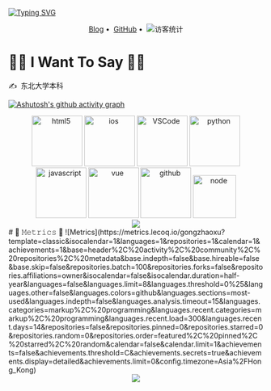 <!-- 动态打字效果 -->

<a href="https://git.io/typing-svg"><img src="https://readme-typing-svg.demolab.com?font=Merriweather&size=40&pause=1000&color=2958F7&center=true&vCenter=true&width=600&height=60&lines=Welcome+To+My+GitHub" alt="Typing SVG" /></a>

<!-- 个人资料徽标 -->

<div align="center">
  <p align="center">
    <a href="https://gongzhaoxu.github.io/">Blog</a>&nbsp;•&nbsp;
    <a href="https://github.com/gongzhaoxu">GitHub</a>&nbsp;•&nbsp;
    <!-- 访客数统计徽标 -->
    <img src="https://visitor-badge.glitch.me/badge?page_id=gongzhaoxu.visitor" alt="访客统计" />
  </p>
</div>

#  👨‍💻 I Want To Say 🙋‍♂️

<p>✍️&nbsp;&nbsp;东北大学本科</p>

[![Ashutosh's github activity graph](https://activity-graph.herokuapp.com/graph?username=gongzhaoxu)](https://github.com/gongzhaoxu/github-readme-activity-graph)

<div align="center">
  <img alt-"html5" src="https://media.giphy.com/media/XAxylRMCdpbEWUAvr8/giphy.gif" width="100" title="html5">
  <img alt="ios" src="https://media.giphy.com/media/JQpOCgnGfb7FCvEVrd/giphy.gif" width="100" title="ios">
  <img alt="VSCode" src="https://i.giphy.com/media/IdyAQJVN2kVPNUrojM/200.webp" width="100" title="vscode">
  <img alt="python" src="https://i.giphy.com/media/LMt9638dO8dftAjtco/200.webp" width="100" title="python">
  <img alt="javascript" src="https://media3.giphy.com/media/ln7z2eWriiQAllfVcn/200w.webp" width="100" title="javascript">
  <img alt="vue" src="https://media.giphy.com/media/VgGthkhUvGgOit7Y9i/giphy.gif" width="100" title="vue">
  <img alt="github" src="https://i.giphy.com/media/KzJkzjggfGN5Py6nkT/200.webp" width="100" title="github">
  <img alt="node" src="https://media.giphy.com/media/kdFc8fubgS31b8DsVu/giphy.gif" width="85" title="node">
</div>

<!-- GitHub奖杯🏆 -->
<div align="center">
  <img src="https://github-profile-trophy.vercel.app/?username=gongzhaoxu&theme=gruvbox&row=1&column=7&no-frame=true&no-bg=true" />
</div>
# 🎯 𝙼𝚎𝚝𝚛𝚒𝚌𝚜 💯
![Metrics](https://metrics.lecoq.io/gongzhaoxu?template=classic&isocalendar=1&languages=1&repositories=1&calendar=1&achievements=1&base=header%2C%20activity%2C%20community%2C%20repositories%2C%20metadata&base.indepth=false&base.hireable=false&base.skip=false&repositories.batch=100&repositories.forks=false&repositories.affiliations=owner&isocalendar=false&isocalendar.duration=half-year&languages=false&languages.limit=8&languages.threshold=0%25&languages.other=false&languages.colors=github&languages.sections=most-used&languages.indepth=false&languages.analysis.timeout=15&languages.categories=markup%2C%20programming&languages.recent.categories=markup%2C%20programming&languages.recent.load=300&languages.recent.days=14&repositories=false&repositories.pinned=0&repositories.starred=0&repositories.random=0&repositories.order=featured%2C%20pinned%2C%20starred%2C%20random&calendar=false&calendar.limit=1&achievements=false&achievements.threshold=C&achievements.secrets=true&achievements.display=detailed&achievements.limit=0&config.timezone=Asia%2FHong_Kong)
<!-- just img -->
<div align="center">
  <img src="https://cdn.jsdelivr.net/gh/sun0225SUN/photos/images/202110311924844.png" />
</div>
